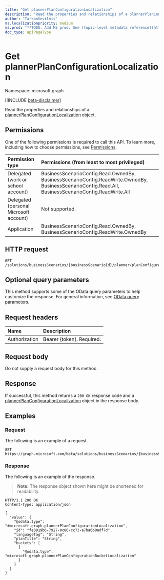 ```yaml
---
title: "Get plannerPlanConfigurationLocalization"
description: "Read the properties and relationships of a plannerPlanConfigurationLocalization object."
author: "TarkanSevilmis"
ms.localizationpriority: medium
ms.prod: "**TODO: Add MS prod. See [topic-level metadata reference](https://aka.ms/msgo?pagePath=Document-APIs/Guidelines/Metadata)**"
doc_type: apiPageType
---
```


# Get plannerPlanConfigurationLocalization

Namespace: microsoft.graph

[!INCLUDE [beta-disclaimer](../../includes/beta-disclaimer.md)]

Read the properties and relationships of a [plannerPlanConfigurationLocalization](../resources/plannerplanconfigurationlocalization.md) object.

## Permissions

One of the following permissions is required to call this API. To learn more, including how to choose permissions, see [Permissions](/graph/permissions-reference).

|Permission type|Permissions (from least to most privileged)|
|:---|:---|
|Delegated (work or school account)|BusinessScenarioConfig.Read.OwnedBy, BusinessScenarioConfig.ReadWrite.OwnedBy, BusinessScenarioConfig.Read.All, BusinessScenarioConfig.ReadWrite.All|
|Delegated (personal Microsoft account)|Not supported.|
|Application|BusinessScenarioConfig.Read.OwnedBy, BusinessScenarioConfig.ReadWrite.OwnedBy|

## HTTP request

<!-- {
  "blockType": "ignored"
}
-->
``` http
GET /solutions/businessScenarios/{businessScenarioId}/planner/planConfiguration/localizations/{plannerPlanConfigurationLocalizationId}
```

## Optional query parameters

This method supports some of the OData query parameters to help customize the response. For general information, see [OData query parameters](/graph/query-parameters).

## Request headers

|Name|Description|
|:---|:---|
|Authorization|Bearer {token}. Required.|

## Request body

Do not supply a request body for this method.

## Response

If successful, this method returns a `200 OK` response code and a [plannerPlanConfigurationLocalization](../resources/plannerplanconfigurationlocalization.md) object in the response body.

## Examples

### Request

The following is an example of a request.
<!-- {
  "blockType": "request",
  "name": "get_plannerplanconfigurationlocalization"
}
-->
``` http
GET https://graph.microsoft.com/beta/solutions/businessScenarios/{businessScenarioId}/planner/planConfiguration/localizations/{plannerPlanConfigurationLocalizationId}
```

### Response

The following is an example of the response.
>**Note:** The response object shown here might be shortened for readability.
<!-- {
  "blockType": "response",
  "truncated": true,
  "@odata.type": "microsoft.graph.plannerPlanConfigurationLocalization"
}
-->
``` http
HTTP/1.1 200 OK
Content-Type: application/json

{
  "value": {
    "@odata.type": "#microsoft.graph.plannerPlanConfigurationLocalization",
    "id": "fe3919b6-7927-0c66-cc73-a7ba6b0adf7d",
    "languageTag": "String",
    "planTitle": "String",
    "buckets": [
      {
        "@odata.type": "microsoft.graph.plannerPlanConfigurationBucketLocalization"
      }
    ]
  }
}
```
